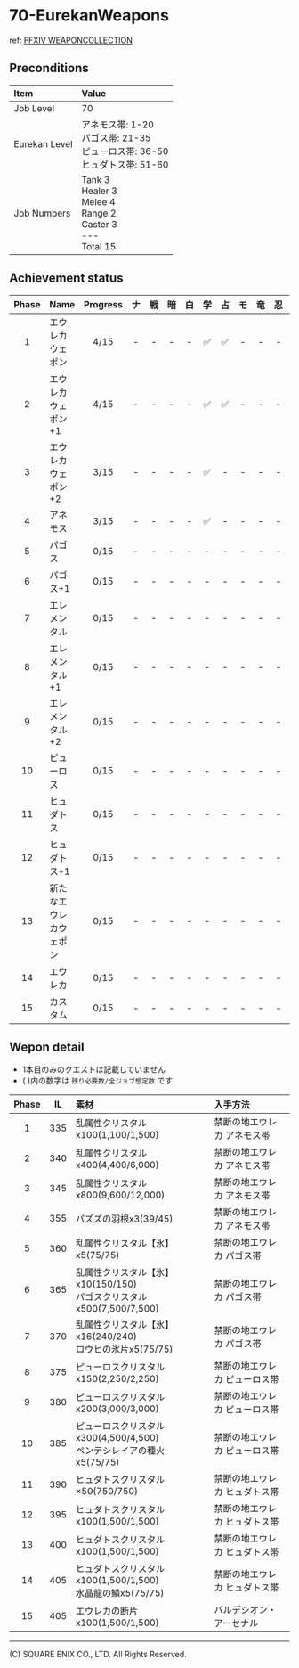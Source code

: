 # 70-EurekanWeapons

ref: [FFXIV WEAPONCOLLECTION](https://weapon.ffxivcollection.com/where/ew/)

## Preconditions

| Item | Value |
| :--- | :--- |
| Job Level | 70 |
| Eurekan Level | アネモス帯: 1-20<br />パゴス帯: 21-35<br />ピューロス帯: 36-50<br />ヒュダトス帯: 51-60 |
| Job Numbers | Tank 3<br />Healer 3<br />Melee 4<br />Range 2<br />Caster 3<br />---<br />Total 15 |

## Achievement status

| Phase | Name | Progress | ナ | 戦 | 暗 | 白 | 学 | 占 | モ | 竜 | 忍 | 侍 | 詩 | 機 | 黒 | 召 | 赤 |
| :---: | :--- | :---: | :---: | :---: | :---: | :---: | :---: | :---: | :---: | :---: | :---: | :---: | :---: | :---: | :---: | :---: | :---: |
| 1 | エウレカウェポン | 4/15 | - | - | - | - | ✅ | ✅ | - | - | - | ✅ | - | - | - | ✅ | - |
| 2 | エウレカウェポン+1 | 4/15 | - | - | - | - | ✅ | ✅ | - | - | - | ✅ | - | - | - | ✅ | - |
| 3 | エウレカウェポン+2 | 3/15 | - | - | - | - | ✅ | - | - | - | - | ✅ | - | - | - | ✅ | - |
| 4 | アネモス | 3/15 | - | - | - | - | ✅ | - | - | - | - | ✅ | - | - | - | ✅ | - |
| 5 | パゴス | 0/15 | - | - | - | - | - | - | - | - | - | - | - | - | - | - | - |
| 6 | パゴス+1 | 0/15 | - | - | - | - | - | - | - | - | - | - | - | - | - | - | - |
| 7 | エレメンタル | 0/15 | - | - | - | - | - | - | - | - | - | - | - | - | - | - | - |
| 8 | エレメンタル+1 | 0/15 | - | - | - | - | - | - | - | - | - | - | - | - | - | - | - |
| 9 | エレメンタル+2 | 0/15 | - | - | - | - | - | - | - | - | - | - | - | - | - | - | - |
| 10 | ピューロス | 0/15 | - | - | - | - | - | - | - | - | - | - | - | - | - | - | - |
| 11 | ヒュダトス | 0/15 | - | - | - | - | - | - | - | - | - | - | - | - | - | - | - |
| 12 | ヒュダトス+1 | 0/15 | - | - | - | - | - | - | - | - | - | - | - | - | - | - | - |
| 13 | 新たなエウレカウェポン | 0/15 | - | - | - | - | - | - | - | - | - | - | - | - | - | - | - |
| 14 | エウレカ | 0/15 | - | - | - | - | - | - | - | - | - | - | - | - | - | - | - |
| 15 | カスタム | 0/15 | - | - | - | - | - | - | - | - | - | - | - | - | - | - | - |

## Wepon detail

- 1本目のみのクエストは記載していません
- ( )内の数字は `残り必要数/全ジョブ想定数` です

| Phase | IL | 素材 | 入手方法 |
| :---: | :---: | :--- | :--- |
| 1 | 335 | 乱属性クリスタルx100(1,100/1,500) | 禁断の地エウレカ アネモス帯 | 
| 2 | 340 | 乱属性クリスタルx400(4,400/6,000) | 禁断の地エウレカ アネモス帯 | 
| 3 | 345 | 乱属性クリスタルx800(9,600/12,000) | 禁断の地エウレカ アネモス帯 | 
| 4 | 355 | パズズの羽根x3(39/45) | 禁断の地エウレカ アネモス帯 | 
| 5 | 360 | 乱属性クリスタル【氷】x5(75/75) | 禁断の地エウレカ パゴス帯 | 
| 6 | 365 | 乱属性クリスタル【氷】x10(150/150)<br />パゴスクリスタルx500(7,500/7,500) | 禁断の地エウレカ パゴス帯 | 
| 7 | 370 | 乱属性クリスタル【氷】x16(240/240)<br />ロウヒの氷片x5(75/75) | 禁断の地エウレカ パゴス帯 | 
| 8 | 375 | ピューロスクリスタルx150(2,250/2,250) | 禁断の地エウレカ ピューロス帯 | 
| 9 | 380 | ピューロスクリスタルx200(3,000/3,000) | 禁断の地エウレカ ピューロス帯 | 
| 10 | 385 | ピューロスクリスタルx300(4,500/4,500)<br />ペンテシレイアの種火x5(75/75) | 禁断の地エウレカ ピューロス帯 | 
| 11 | 390 | ヒュダトスクリスタル×50(750/750) | 禁断の地エウレカ ヒュダトス帯 | 
| 12 | 395 | ヒュダトスクリスタルx100(1,500/1,500) | 禁断の地エウレカ ヒュダトス帯 | 
| 13 | 400 | ヒュダトスクリスタルx100(1,500/1,500) | 禁断の地エウレカ ヒュダトス帯 | 
| 14 | 405 | ヒュダトスクリスタルx100(1,500/1,500)<br />水晶龍の鱗x5(75/75) | 禁断の地エウレカ ヒュダトス帯 | 
| 15 | 405 | エウレカの断片x100(1,500/1,500) | バルデシオン・アーセナル | 

---
(C) SQUARE ENIX CO., LTD. All Rights Reserved.

<script src="https://img.finalfantasyxiv.com/lds/pc/global/js/eorzeadb/loader.js?v2"></script>